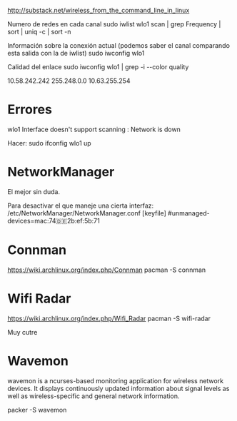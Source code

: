 http://substack.net/wireless_from_the_command_line_in_linux

Numero de redes en cada canal
sudo iwlist wlo1 scan | grep Frequency | sort | uniq -c | sort -n

Información sobre la conexión actual (podemos saber el canal comparando esta salida con la de iwlist)
sudo iwconfig wlo1

Calidad del enlace
sudo iwconfig wlo1 | grep -i --color quality



10.58.242.242
255.248.0.0
10.63.255.254

# Errores
wlo1      Interface doesn't support scanning : Network is down

Hacer:
sudo ifconfig wlo1 up

# NetworkManager
El mejor sin duda.

Para desactivar el que maneje una cierta interfaz:
/etc/NetworkManager/NetworkManager.conf
[keyfile]
#unmanaged-devices=mac:74:de:2b:ef:5b:71


# Connman
https://wiki.archlinux.org/index.php/Connman
pacman -S connman


# Wifi Radar
https://wiki.archlinux.org/index.php/Wifi_Radar
pacman -S wifi-radar

Muy cutre


# Wavemon
wavemon is a ncurses-based monitoring application for wireless network devices. It displays continuously updated information about signal levels as well as wireless-specific and general network information.

packer -S wavemon

